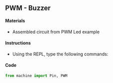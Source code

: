 ## PWM - Buzzer

#### Materials
 - Assembled circuit from PWM Led example

#### Instructions
 - Using the REPL, type the following commands:
#### Code
```Python
from machine import Pin, PWM

```